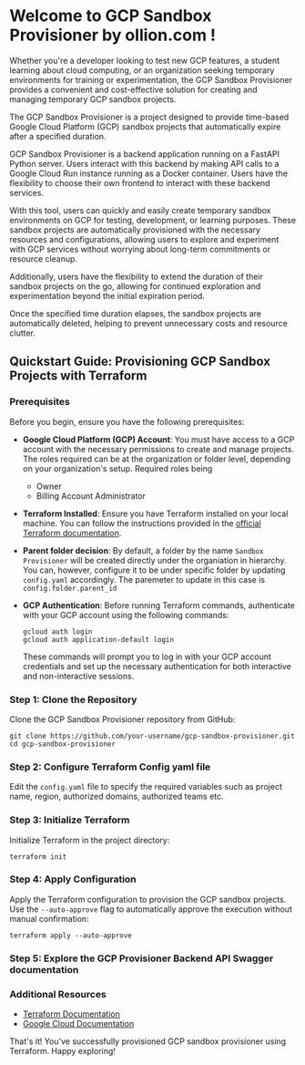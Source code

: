 # Welcome to GCP Sandbox Provisioner by ollion.com !

Whether you're a developer looking to test new GCP features, a student learning about cloud computing, or an organization seeking temporary environments for training or experimentation, the GCP Sandbox Provisioner provides a convenient and cost-effective solution for creating and managing temporary GCP sandbox projects.

The GCP Sandbox Provisioner is a project designed to provide time-based Google Cloud Platform (GCP) sandbox projects that automatically expire after a specified duration.

GCP Sandbox Provisioner is a backend application running on a FastAPI Python server. Users interact with this backend by making API calls to a Google Cloud Run instance running as a Docker container. Users have the flexibility to choose their own frontend to interact with these backend services.

With this tool, users can quickly and easily create temporary sandbox environments on GCP for testing, development, or learning purposes. 
These sandbox projects are automatically provisioned with the necessary resources and configurations, allowing users to explore and experiment with GCP services without worrying about long-term commitments or resource cleanup.

Additionally, users have the flexibility to extend the duration of their sandbox projects on the go, allowing for continued exploration and experimentation beyond the initial expiration period.

Once the specified time duration elapses, the sandbox projects are automatically deleted, helping to prevent unnecessary costs and resource clutter.

## Quickstart Guide: Provisioning GCP Sandbox Projects with Terraform

### Prerequisites
Before you begin, ensure you have the following prerequisites:

 - **Google Cloud Platform (GCP) Account**: You must have access to a GCP account with the necessary permissions to create and manage projects. The roles required can be at the organization or folder level, depending on your organization's setup. Required roles being 
	 - Owner
	 - Billing Account Administrator

 - **Terraform Installed**: Ensure you have Terraform installed on your local machine. You can follow the instructions provided in the [official Terraform documentation](https://learn.hashicorp.com/tutorials/terraform/install-cli).

 - **Parent folder decision**: By default, a folder by the name `Sandbox Provisioner` will be created directly under the organiation in hierarchy. You can, however, configure it to be under specific folder by updating `config.yaml` accordingly.
 The paremeter to update in this case is `config.folder.parent_id`

 - **GCP Authentication**: Before running Terraform commands, authenticate with your GCP account using the following commands:
   ```
   gcloud auth login
   gcloud auth application-default login
   ```
   These commands will prompt you to log in with your GCP account credentials and set up the necessary authentication for both interactive and non-interactive sessions.

### Step 1: Clone the Repository
Clone the GCP Sandbox Provisioner repository from GitHub:
```
git clone https://github.com/your-username/gcp-sandbox-provisioner.git
cd gcp-sandbox-provisioner
```

### Step 2: Configure Terraform Config yaml file
Edit the `config.yaml` file to specify the required variables such as project name, region, authorized domains, authorized teams etc. 

### Step 3: Initialize Terraform
Initialize Terraform in the project directory:
```
terraform init
```

### Step 4: Apply Configuration
Apply the Terraform configuration to provision the GCP sandbox projects. Use the `--auto-approve` flag to automatically approve the execution without manual confirmation:
```
terraform apply --auto-approve
```

### Step 5: Explore the GCP Provisioner Backend API Swagger documentation


### Additional Resources
- [Terraform Documentation](https://learn.hashicorp.com/collections/terraform/gcp-get-started)
- [Google Cloud Documentation](https://cloud.google.com/docs)

That's it! You've successfully provisioned GCP sandbox provisioner using Terraform. Happy exploring!